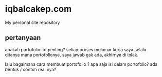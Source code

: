 # iqbalcakep.com
My personal site repository

## pertanyaan
apakah portofolio itu penting? 
setiap proses melamar kerja saya selalu ditanya mana portofolionya, saya jawab gak ada, akhirnya di tolak.

lalu bagaimana cara membuat portofolio ? apa saja isi dalam portofolio? ada bentuk / contoh real nya?
